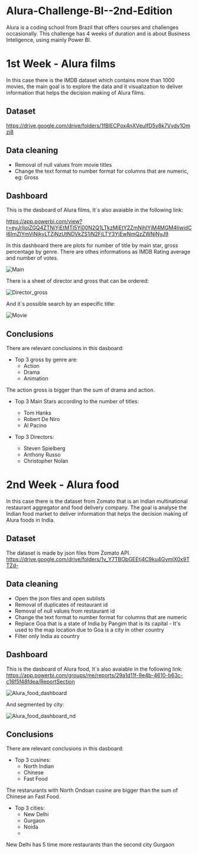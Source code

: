 # Alura-Challenge-BI--2nd-Edition
Alura is a coding school from Brazil that offers courses and challenges occasionally. This challenge has 4 weeks of duration and is about Business Inteligence, using mainly Power BI.

# 1st Week - Alura films
In this case there is the IMDB dataset which contains more than 1000 movies, the main goal is to explore the data and it visualization to deliver information that helps the decision making of Alura films.

## Dataset
https://drive.google.com/drive/folders/1fBIECPox4nXVeuIfD5y8k7Vvdy1Omzj8

## Data cleaning
- Removal of null values from movie titles
- Change the text format to number format for columns that are numeric, eg: Gross

## Dashboard

This is the dasboard of Alura films, It´s also avaiable in the following link:

https://app.powerbi.com/view?r=eyJrIjoiZGQ4ZTNiYjEtMTI5Yi00N2Q1LTkzMjEtY2ZmNjhlYjM4MGM4IiwidCI6ImZlYmViNjkyLTZjNzUtNDVkZS1iN2FjLTY3YjEwNmQzZWNjNyJ9

In this dashboard there are plots for number of title by main star, gross percentage by genre. There are othes informations as IMDB Rating average and number of votes.

![Main](https://user-images.githubusercontent.com/82055743/155108542-787005c1-4885-4741-a7cd-5e87e759af39.png)

There is a sheet of director and gross that can be ordered:

![Director_gross](https://user-images.githubusercontent.com/82055743/155115413-9118453f-5420-4cd1-a129-3d2796421b2e.png)

And it´s possible search by an especific title:

![Movie](https://user-images.githubusercontent.com/82055743/155115469-72f465d9-be42-469a-993c-72f04f6e8c5d.png)

## Conclusions
There are relevant conclusions in this dasboard:
- Top 3 gross by genre are:
  - Action
  - Drama
  - Animation
  
The action gross is bigger than the sum of drama and action.

- Top 3 Main Stars according to the number of titles:
  - Tom Hanks
  - Robert De Niro
  - Al Pacino
  
- Top 3 Directors:
  - Steven Spielberg
  - Anthony Russo
  - Christopher Nolan

# 2nd Week - Alura food
In this case there is the dataset from Zomato that is an Indian multinational restaurant aggregator and food delivery company. The goal is analyse the Indian food market to deliver information that helps the decision making of Alura foods in India.

## Dataset
The dataset is made by json files from Zomato API. 
https://drive.google.com/drive/folders/1v_Y7TBObGEEtj4C9ku4GvmlX0x9TTZd-

## Data cleaning
- Open the json files and open sublists
- Removal of duplicates of restaurant id
- Removal of null values from restaurant id
- Change the text format to number format for columns that are numeric
- Replace Goa that is a state of India by Pangim that is its capital - It's used to the map location due to Goa is a city in other country
- Filter only India as country

## Dashboard

This is the dasboard of Alura food, It´s also avaiable in the following link:
https://app.powerbi.com/groups/me/reports/29a1d11f-9e4b-4610-b63c-c16f5f48fdea/ReportSection

![Alura_food_dashboard](https://user-images.githubusercontent.com/82055743/155982872-b57014cb-86ba-41c1-a8b1-19ed781635a4.png)

And segmented by city:

![Alura_food_dashboard_nd](https://user-images.githubusercontent.com/82055743/155985227-4249926f-9be3-49a6-a5ea-54cafea1addb.png)

## Conclusions
There are relevant conclusions in this dasboard:
- Top 3 cusines:
  - North Indian
  - Chinese
  - Fast Food
  
The restarurants with North Ondoan cusine are bigger than the sum of Chinese an Fast Food.

- Top 3 cities:
  - New Delhi
  - Gurgaon
  - Noida
  - 
New Delhi has 5 time more restaurants than the second city Gurgaon  







